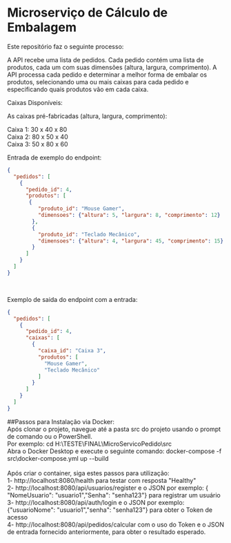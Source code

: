 # Microserviço de Cálculo de Embalagem

Este repositório faz o seguinte processo: 

A API recebe uma lista de pedidos. Cada pedido contém uma lista de produtos, cada um com suas dimensões (altura, largura, comprimento). A API processa cada pedido e determinar a melhor forma de embalar os produtos, selecionando uma ou mais caixas para cada pedido e especificando quais produtos vão em cada caixa.

Caixas Disponíveis:

As caixas pré-fabricadas (altura, largura, comprimento):

Caixa 1: 30 x 40 x 80<br/>
Caixa 2: 80 x 50 x 40<br/>
Caixa 3: 50 x 80 x 60<br/>

Entrada de exemplo do endpoint: <br/>
```json
{
  "pedidos": [
    {
      "pedido_id": 4,
      "produtos": [
       {
          "produto_id": "Mouse Gamer",
          "dimensoes": {"altura": 5, "largura": 8, "comprimento": 12}
        },
        {
          "produto_id": "Teclado Mecânico",
          "dimensoes": {"altura": 4, "largura": 45, "comprimento": 15}
        }
      ]
    }
  ]
}
```
<br/>

Exemplo de saida do endpoint com a entrada:<br/>
```json
{
  "pedidos": [
    {
      "pedido_id": 4,
      "caixas": [
        {
          "caixa_id": "Caixa 3",
          "produtos": [
            "Mouse Gamer",
            "Teclado Mecânico"
          ]
        }
      ]
    }
  ]
}
```
##Passos para Instalação via Docker:<br/>
Após clonar o projeto, navegue até a pasta src do projeto usando o prompt de comando ou o PowerShell. <br/>Por exemplo: cd H:\TESTE\FINAL\MicroServicoPedido\src<br/>
Abra o Docker Desktop e execute o seguinte comando: docker-compose -f src\docker-compose.yml up --build<br/><br/>
Após criar o container, siga estes passos para utilização:<br/>
  1- http://localhost:8080/health para testar com resposta "Healthy"<br/>
  2- http://localhost:8080/api/usuarios/register e o JSON por exemplo: { "NomeUsuario": "usuario1","Senha": "senha123"} para registrar um usuário<br/>
  3- http://localhost:8080/api/auth/login e o JSON por exemplo: {"usuarioNome": "usuario1","senha": "senha123"} para obter o Token de acesso<br/>
  4- http://localhost:8080/api/pedidos/calcular com o uso do Token e o JSON de entrada fornecido anteriormente, para obter o resultado esperado.<br/>
